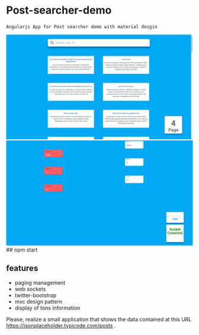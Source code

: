 # Post-searcher-demo

    Angularjs App for Post searcher demo with material desgin
<img src="https://raw.githubusercontent.com/almgwary/Post-searcher-demo/master/Untitled.png">
<img src="https://raw.githubusercontent.com/almgwary/Post-searcher-demo/master/Untitle2d.jpg">
## npm start

## features 

- paging management
- web sockets
- twitter-bootstrap
- mvc design pattern
- display of tons information

Please, realize a small application that shows the data contained at this URL https://jsonplaceholder.typicode.com/posts .

